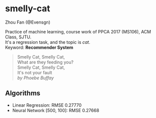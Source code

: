 # smelly-cat

Zhou Fan (@Evensgn)

Practice of machine learning, course work of PPCA 2017 (MS106), ACM Class, SJTU.  
It's a regression task, and the topic is *cat*.  
Keyword: **Recommender System**

> Smelly Cat, Smelly Cat,  
> What are they feeding you?  
> Smelly Cat, Smelly Cat,  
> It's not your fault  
> *by Phoebe Buffay*  

## Algorithms

- Linear Regression: RMSE 0.27770
- Neural Network [500, 100]: RMSE 0.27668
